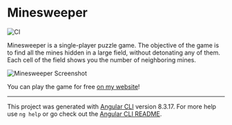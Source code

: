 # Minesweeper

![CI](https://github.com/jfhr/minesweeper/workflows/CI/badge.svg)

Minesweeper is a single-player puzzle game. The objective of the game is to find all the mines 
hidden in a large field, without detonating any of them. Each cell of the field shows you the number
of neighboring mines. 

![Minesweeper Screenshot](https://i.imgur.com/YAxVU9b.png)

You can play the game for free [on my website](https://jfhr.de/minesweeper)! 

----
This project was generated with [Angular CLI](https://github.com/angular/angular-cli) version 8.3.17.
For more help use `ng help` or go check out the [Angular CLI README](https://github.com/angular/angular-cli/blob/master/README.md).
